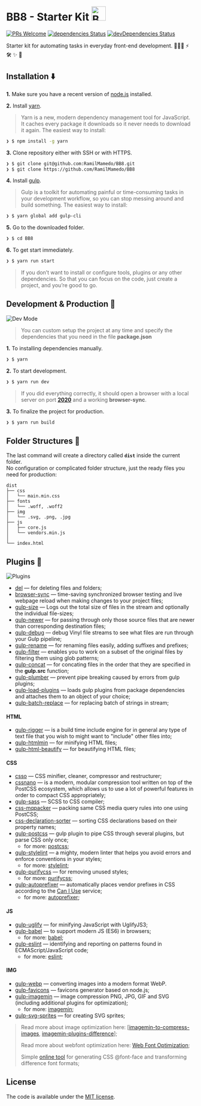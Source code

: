 # BB8 - Starter Kit <img src="https://user-images.githubusercontent.com/38986496/54271996-20433180-459c-11e9-8ba1-198fa1147ef4.png" alt="BB8" width="38" height="38"/>

[![PRs Welcome](https://img.shields.io/badge/PRs-welcome-green.svg)](https://github.com/facebook/create-react-app/pulls)
[![dependencies Status](https://david-dm.org/RamilMamedo/bb8/status.svg)](https://david-dm.org/RamilMamedo/bb8)
[![devDependencies Status](https://david-dm.org/RamilMamedo/bb8/dev-status.svg)](https://david-dm.org/RamilMamedo/bb8?type=dev)


Starter kit for automating tasks in everyday front-end development. 👨🏻‍💻 ⚡️ 🛠  ✨ 🤖

## Installation ⬇️

**1.** Make sure you have a recent version of [node.js](https://nodejs.org/en/) installed.

**2.** Install  [yarn](https://yarnpkg.com/en/docs/install).

> Yarn is a new, modern dependency management tool for JavaScript. It caches every package it downloads so it never needs to download it again. The easiest way to install:

```bash
❯ $ npm install -g yarn
```

**3.** Clone repository either with SSH or with HTTPS.

```bash
❯ $ git clone git@github.com:RamilMamedo/BB8.git
❯ $ git clone https://github.com/RamilMamedo/BB8
```

**4.** Install [gulp](https://gulpjs.com/).

> Gulp is a toolkit for automating painful or time-consuming tasks in your development workflow, so you can stop messing around and build something. The easiest way to install:

```bash
❯ $ yarn global add gulp-cli
```

**5.** Go to the downloaded folder.

```bash
❯ $ cd BB8
```

**6.** To get start immediately.

```bash
❯ $ yarn run start
```
> If you don’t want to install or configure tools, plugins or any other dependencies. So that you can focus on the code, just create a project, and you’re good to go.

## Development & Production 🚀

![Dev Mode](https://user-images.githubusercontent.com/38986496/54272233-aeb7b300-459c-11e9-8eeb-82c21ca5fb62.png)

> You can custom setup the project at any time and specify the dependencies that you need in the file **package.json**

**1.**  To installing dependencies manually.

```bash
❯ $ yarn
```

**2.** To start development.

```bash
❯ $ yarn run dev
```
> If you did everything correctly, it should open a browser with a local server on port **[2020](http://localhost:2020)** and a working **browser-sync**.

**3.** To finalize the project for production.

```bash
❯ $ yarn run build
```

## Folder Structures 📂

The last command will create a directory called **`dist`** inside the current folder.<br>
No configuration or complicated folder structure, just the ready files you need for production:

```
dist
├── css
│   └── main.min.css
├── fonts
│   └── .woff, .woff2
├── img
│   └── .svg, .png, .jpg
├── js
│   ├── core.js
│   └── vendors.min.js
│
└── index.html
```

## Plugins 🔌

![Plugins](https://user-images.githubusercontent.com/38986496/54272234-aeb7b300-459c-11e9-9547-9633ec15e51c.png)

- [del](https://www.npmjs.com/package/del) — for deleting files and folders;
- [browser-sync](https://browsersync.io/docs/gulp) — time-saving synchronized browser testing and live webpage reload when making changes to your project files;
- [gulp-size](https://www.npmjs.com/package/gulp-size) — Logs out the total size of files in the stream and optionally the individual file-sizes;
- [gulp-newer](https://www.npmjs.com/package/gulp-newer) — for passing through only those source files that are newer than corresponding destination files;
- [gulp-debug](https://www.npmjs.com/package/gulp-debug) — debug Vinyl file streams to see what files are run through your Gulp pipeline;
- [gulp-rename](https://www.npmjs.com/package/gulp-rename) — for renaming files easily, adding suffixes and prefixes;
- [gulp-filter](https://www.npmjs.com/package/gulp-filter) — enables you to work on a subset of the original files by filtering them using glob patterns;
- [gulp-concat](https://www.npmjs.com/package/gulp-concat) — for concating files in the order that they are specified in the **gulp.src** function;
- [gulp-plumber](https://www.npmjs.com/package/gulp-plumber) — prevent pipe breaking caused by errors from gulp plugins;
- [gulp-load-plugins](https://www.npmjs.com/package/gulp-load-plugins) — loads gulp plugins from package dependencies and attaches them to an object of your choice;
- [gulp-batch-replace](https://www.npmjs.com/package/gulp-batch-replace) — for replacing batch of strings in stream;

#### HTML
- [gulp-rigger](https://www.npmjs.com/package/gulp-rigger) — is a build time include engine for in general any type of text file that you wish to might want to "include" other files into;
- [gulp-htmlmin](https://www.npmjs.com/package/gulp-htmlmin) — for minifying HTML files;
- [gulp-html-beautify](https://www.npmjs.com/package/gulp-html-beautify) — for beautifying HTML files;

#### CSS
- [csso](https://www.npmjs.com/package/csso) —  CSS minifier, cleaner, compressor and restructurer;
- [cssnano](https://www.npmjs.com/package/cssnano) — is a modern, modular compression tool written on top of the PostCSS ecosystem, which allows us to use a lot of powerful features in order to compact CSS appropriately;
- [gulp-sass](https://www.npmjs.com/package/gulp-sass) — SCSS to CSS compiler;
- [css-mqpacker](https://www.npmjs.com/package/css-mqpacker) — packing same CSS media query rules into one using PostCSS;
- [css-declaration-sorter](https://www.npmjs.com/package/css-declaration-sorter) — sorting CSS declarations based on their property names;
- [gulp-postcss](https://www.npmjs.com/package/gulp-postcss) — gulp plugin to pipe CSS through several plugins, but parse CSS only once;
  - for more: [postcss](https://github.com/postcss/postcss);
- [gulp-stylelint](https://www.npmjs.com/package/gulp-stylelint) — a mighty, modern linter that helps you avoid errors and enforce conventions in your styles;
  - for more: [stylelint](https://stylelint.io/);
- [gulp-purifycss](https://www.npmjs.com/package/gulp-purifycss) — for removing unused styles;
  - for more: [purifycss](https://github.com/purifycss/purifycss);
- [gulp-autoprefixer](https://www.npmjs.com/package/gulp-autoprefixer) — automatically places vendor prefixes in CSS according to the [Can I Use](https://caniuse.com/) service;
  - for more: [autoprefixer](https://github.com/postcss/autoprefixer/);

#### JS
- [gulp-uglify](https://www.npmjs.com/package/gulp-uglify) — for minifying JavaScript with UglifyJS3;
- [gulp-babel](https://www.npmjs.com/package/gulp-babel) — to support modern JS (ES6) in browsers;
  - for more: [babel](https://babeljs.io/);
- [gulp-eslint](https://www.npmjs.com/package/gulp-eslint) — identifying and reporting on patterns found in ECMAScript/JavaScript code;
  - for more: [eslint](https://eslint.org/);

#### IMG
- [gulp-webp](https://www.npmjs.com/package/gulp-webp) — converting images into a modern format WebP.
- [gulp-favicons](https://github.com/evilebottnawi/favicons) — favicons generator based on node.js;
- [gulp-imagemin](https://www.npmjs.com/package/gulp-imagemin) — image compression PNG, JPG, GIF and SVG (including additional plugins for optimization);
  - for more: [imagemin](https://github.com/imagemin/imagemin);
- [gulp-svg-sprites](https://www.npmjs.com/package/gulp-svg-sprites) — for creating SVG sprites;

> Read more about image optimization here: [[imagemin-to-compress-images](https://web.dev/fast/use-imagemin-to-compress-images), [imagemin-plugins-difference](http://pointlessramblings.com/posts/pngquant_vs_pngcrush_vs_optipng_vs_pngnq)];
>
> Read more about webfont optimization here: [Web Font Optimization](https://developers.google.com/web/fundamentals/performance/optimizing-content-efficiency/webfont-optimization);
>
> Simple [online tool](https://transfonter.org/) for generating CSS @font-face and transforming difference font formats;

## License

The code is available under the [MIT license](https://github.com/RamilMamedo/BB8/blob/master/LICENCE).
